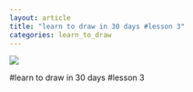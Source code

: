 ```yaml
---
layout: article
title: "learn to draw in 30 days #lesson 3"
categories: learn_to_draw
---
```


![](http://ww2.sinaimg.cn/large/6a2a5705gw1f1iwa07gmuj20dw0jnta9.jpg)

#learn to draw in 30 days #lesson 3